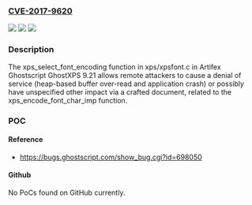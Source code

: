 ### [CVE-2017-9620](https://cve.mitre.org/cgi-bin/cvename.cgi?name=CVE-2017-9620)
![](https://img.shields.io/static/v1?label=Product&message=n%2Fa&color=blue)
![](https://img.shields.io/static/v1?label=Version&message=n%2Fa&color=blue)
![](https://img.shields.io/static/v1?label=Vulnerability&message=n%2Fa&color=brighgreen)

### Description

The xps_select_font_encoding function in xps/xpsfont.c in Artifex Ghostscript GhostXPS 9.21 allows remote attackers to cause a denial of service (heap-based buffer over-read and application crash) or possibly have unspecified other impact via a crafted document, related to the xps_encode_font_char_imp function.

### POC

#### Reference
- https://bugs.ghostscript.com/show_bug.cgi?id=698050

#### Github
No PoCs found on GitHub currently.

